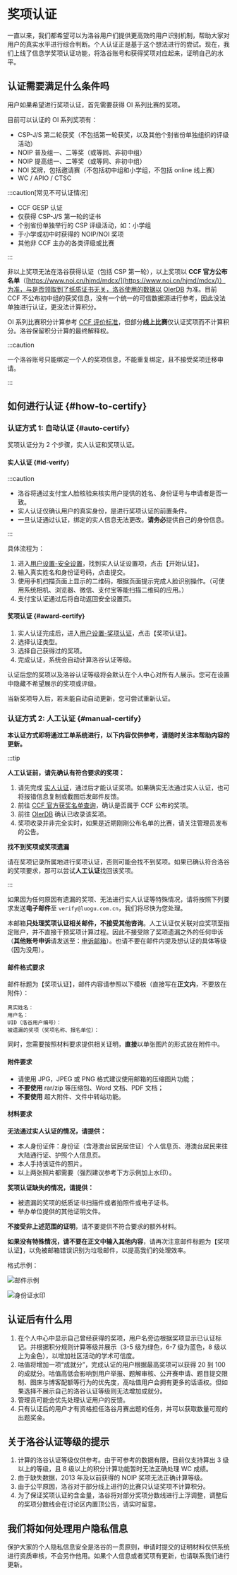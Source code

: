 # 奖项认证

一直以来，我们都希望可以为洛谷用户们提供更高效的用户识别机制，帮助大家对用户的真实水平进行综合判断。个人认证正是基于这个想法进行的尝试。现在，我们上线了信息学奖项认证功能，将洛谷账号和获得奖项对应起来，证明自己的水平。

## 认证需要满足什么条件吗

用户如果希望进行奖项认证，首先需要获得 OI 系列比赛的奖项。

目前可以认证的 OI 系列奖项有：

- CSP-J/S 第二轮获奖（不包括第一轮获奖，以及其他个别省份单独组织的评级活动）
- NOIP 普及组一、二等奖（或等同、非初中组）
- NOIP 提高组一、二等奖（或等同、非初中组）
- NOI 奖牌，包括邀请赛（不包括初中组和小学组，不包括 online 线上赛）
- WC / APIO / CTSC

:::caution[常见不可认证情况]

- CCF GESP 认证
- 仅获得 CSP-J/S 第一轮的证书
- 个别省份单独举行的 CSP 评级活动，如：小学组
- 于小学或初中时获得的 NOIP/NOI 奖项
- 其他非 CCF 主办的各类评级或比赛

:::

非以上奖项无法在洛谷获得认证（包括 CSP 第一轮），以上奖项以 **CCF 官方公布名单**（[https://www.noi.cn/hjmd/mdcx/](https://www.noi.cn/hjmd/mdcx/)）为准，与是否领取到了纸质证书无关，洛谷使用的数据以 [OIerDB](https://github.com/OIerDb-ng/OIerDb-data-generator) 为准。目前 CCF 不公布初中组的获奖信息，没有一个统一的可信数据源进行参考，因此没法单独进行认证，更没法计算积分。

OI 系列比赛积分计算参考 [CCF 评价标准](https://www.noi.cn/xw/2019-08-26/715369.shtml)，但部分**线上比赛**仅认证奖项而不计算积分。洛谷保留积分计算的最终解释权。

:::caution

一个洛谷账号只能绑定一个人的奖项信息，不能重复绑定，且不接受奖项迁移申请。

:::

## 如何进行认证 {#how-to-certify}

### 认证方式 1: 自动认证 {#auto-certify}

奖项认证分为 2 个步骤，实人认证和奖项认证。

#### 实人认证 {#id-verify}

:::caution

- 洛谷将通过支付宝人脸核验来核实用户提供的姓名、身份证号与申请者是否一致。
- 实人认证仅确认用户的真实身份，是进行奖项认证的前置条件。
- 一旦认证通过认证，绑定的实人信息无法更改。**请务必**提供自己的身份信息。

:::

具体流程为：

1. 进入[用户设置-安全设置](https://www.luogu.com.cn/user/setting/security)，找到实人认证设置项，点击【开始认证】。
2. 输入真实姓名和身份证号码，点击提交。
3. 使用手机扫描页面上显示的二维码，根据页面提示完成人脸识别操作。（可使用系统相机、浏览器、微信、支付宝等能扫描二维码的应用。）
4. 支付宝认证通过后将自动返回安全设置页。

#### 奖项认证 {#award-certify}

1. 实人认证完成后，进入[用户设置-奖项认证](https://www.luogu.com.cn/user/setting/prize)，点击【奖项认证】。
2. 选择认证类型。
3. 选择自己获得过的奖项。
4. 完成认证，系统会自动计算洛谷认证等级。

认证后您的奖项以及洛谷认证等级将会默认在个人中心对所有人展示。您可在设置中隐藏不希望展示的奖项或评级。

当新奖项导入后，若未能自动自动更新，您可尝试重新认证。

### 认证方式 2: 人工认证 {#manual-certify}

**本认证方式即将通过工单系统进行，以下内容仅供参考，请随时关注本帮助内容的更新。**

:::tip

**人工认证前，请先确认有符合要求的奖项：**

 1. 请先完成 [实人认证](#id-verify)，通过后才能认证奖项。如果确实无法通过实人认证，也可将报错信息复制或截图后发邮件反馈。
 2. 前往 [CCF 官方获奖名单查询](https://www.noi.cn/hjmd/mdcx/)，确认是否属于 CCF 公布的奖项。
 3. 前往 [OIerDB](https://oier.baoshuo.dev/) 确认已收录该奖项。
 4. 奖项收录并非完全实时，如果是近期刚刚公布名单的比赛，请关注管理员发布的公告。

**找不到奖项或奖项遗漏**

请在奖项记录所属地进行奖项认证，否则可能会找不到奖项。如果已确认符合洛谷的奖项要求，那可以尝试**人工认证**找回该奖项。

:::

如果因为任何原因有遗漏的奖项、无法进行实人认证等特殊情况，请将按照下列要求发送**电子邮件**至 `verify@luogu.com.cn`，我们将尽快为您处理。

本邮箱**只处理奖项认证相关邮件，不接受其他咨询**。人工认证仅关联对应奖项至指定账户，并不直接干预奖项计算过程。因此不接受除了奖项遗漏之外的任何申诉（**其他账号申诉**请发送至：[申诉邮箱](/contact-us)）。也请不要在邮件内提及想认证的具体等级（因为没用）。

#### 邮件格式要求

邮件标题为【奖项认证】，邮件内容请参照以下模板（直接写在**正文内**，不要放在附件）：

```plain
真实姓名：
用户名：
UID（洛谷用户编号）：
被遗漏的奖项（奖项名称、报名单位）：
```

同时，您需要按照材料要求提供相关证明，**直接**以单张图片的形式放在附件中。

#### 附件要求

- 请使用 JPG，JPEG 或 PNG 格式建议使用邮箱的压缩图片功能；
- **不要使用** rar/zip 等压缩包、Word 文档、PDF 文档；
- **不要使用** 超大附件、文件中转站功能。

#### 材料要求

**无法通过实人认证的情况，请提供：**

- 本人身份证件：身份证（含港澳台居民居住证）个人信息页、港澳台居民来往大陆通行证、护照个人信息页。
- 本人手持该证件的照片。
- 以上两张照片都需要（强烈建议参考下方示例加上水印）。

**奖项认证缺失的情况，请提供：**

- 被遗漏的奖项的纸质证书扫描件或者拍照件或电子证书。
- 举办单位提供的其他证明文件。

**不接受非上述范围的证明**，请不要提供不符合要求的额外材料。

**如果没有特殊情况，请不要在正文中输入其他内容**，请再次注意邮件标题为【奖项认证】，以免被邮箱错误识别为垃圾邮件，以提高我们的处理效率。

格式示例：

![邮件示例](_image/award-email-example.jpg)

![身份证水印](_image/id-sign.jpg)

## 认证后有什么用

1. 在个人中心中显示自己曾经获得的奖项，用户名旁边根据奖项显示已认证标记。并根据积分规则计算等级并展示（3-5 级为绿色，6-7 级为蓝色，8 级以上为金色），以增加社区活动的学术可信度。
2. 咕值将增加一项“成就分”，完成认证的用户根据最高奖项可以获得 20 到 100 的成就分。咕值高低会影响到用户举报、题解审核、公开赛申请、题目提交限制、图床与博客配额等行为的优先度，高咕值用户会拥有更多的话语权。但如果选择不展示自己的洛谷认证等级则无法增加成就分。
3. 管理员可能会优先处理认证用户的反馈。
4. 只有认证后的用户才有资格担任洛谷月赛出题的任务，并可以获取数量可观的出题奖金。

## 关于洛谷认证等级的提示

1. 计算的洛谷认证等级仅供参考。由于可参考的数据有限，目前仅支持算出 3 级以上的等级，且 8 级以上的积分计算功能暂时无法正确处理 WC 成绩。
2. 由于缺失数据，2013 年及以前获得的 NOIP 奖项无法正确计算等级。
3. 由于公平原因，洛谷对于部分线上进行的比赛只认证奖项不计算积分。
4. 为了保证奖项认证的含金量，洛谷将对部分奖项分数线进行上浮调整，调整后的奖项分数线会在讨论区内置顶公告，请实时留意。

## 我们将如何处理用户隐私信息

保护大家的个人隐私信息安全是洛谷的一贯原则，申请时提交的证明材料仅供系统进行资质审核，不会另作他用。如果个人信息或者奖项有更新，也请联系我们进行更新。
